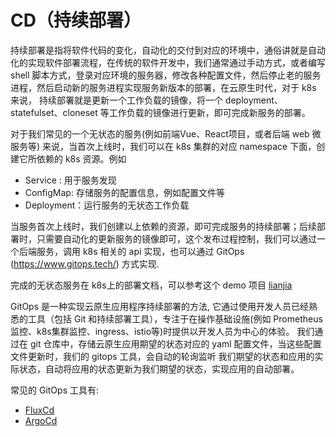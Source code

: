 # CD（持续部署）

持续部署是指将软件代码的变化，自动化的交付到对应的环境中，通俗讲就是自动化的实现软件部署流程，在传统的软件开发中，我们通常通过手动方式，或者编写shell
脚本方式，登录对应环境的服务器，修改各种配置文件，然后停止老的服务进程，然后启动新的服务进程实现服务新版本的部署，在云原生时代，对于 k8s 来说，
持续部署就是更新一个工作负载的镜像，将一个 deployment、statefulset、cloneset 等工作负载的镜像进行更新，即可完成新服务的部署。

对于我们常见的一个无状态的服务(例如前端Vue、React项目，或者后端 web 微服务等) 来说，当首次上线时，我们可以在 k8s 集群的对应 namespace 下面，创建它所依赖的 k8s 资源。例如

* Service : 用于服务发现
* ConfigMap: 存储服务的配置信息，例如配置文件等
* Deployment：运行服务的无状态工作负载

当服务首次上线时，我们创建以上依赖的资源，即可完成服务的持续部署；后续部署时，只需要自动化的更新服务的镜像即可，这个发布过程控制，我们可以通过一个后端服务，调用
k8s 相关的 api 实现，也可以通过 GitOps (https://www.gitops.tech/) 方式实现.

完成的无状态服务在 k8s上的部署文档，可以参考这个 demo 项目 [lianjia](https://github.com/minicloudsky/lianjia/tree/master/deploy) 

GitOps 是一种实现云原生应用程序持续部署的方法, 它通过使用开发人员已经熟悉的工具（包括 Git 和持续部署工具），专注于在操作基础设施(例如
Prometheus监控、k8s集群监控、ingress、istio等)时提供以开发人员为中心的体验。 我们通过在 git 仓库中，存储云原生应用期望的状态对应的 yaml 
配置文件，当这些配置文件更新时，我们的 gitops 工具，会自动的轮询监听 我们期望的状态和应用的实际状态，自动将应用的状态更新为我们期望的状态，实现应用的自动部署。

常见的 GitOps 工具有:

* [FluxCd](https://fluxcd.io/flux/)
* [ArgoCd](https://argo-cd.readthedocs.io/en/stable/)
